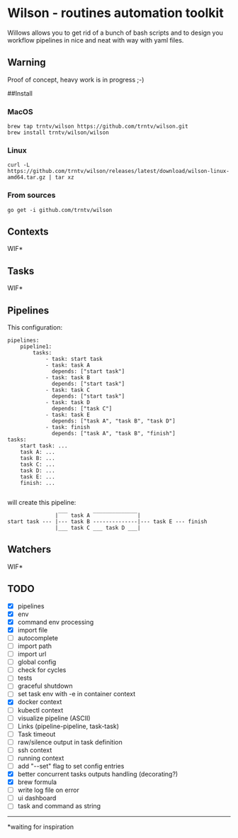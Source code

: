 # Wilson - routines automation toolkit
Willows allows you to get rid of a bunch of bash scripts and to design you workflow pipelines in nice and neat with way 
with yaml files. 

## Warning
Proof of concept, heavy work is in progress ;-)

##Install
### MacOS
```
brew tap trntv/wilson https://github.com/trntv/wilson.git
brew install trntv/wilson/wilson
```
### Linux
```
curl -L https://github.com/trntv/wilson/releases/latest/download/wilson-linux-amd64.tar.gz | tar xz
```
### From sources
```
go get -i github.com/trntv/wilson
```

Contexts
---
WIF*

Tasks
---
WIF*

Pipelines
---
This configuration:
```
pipelines:
    pipeline1:
        tasks:
            - task: start task
            - task: task A
              depends: ["start task"]
            - task: task B
              depends: ["start task"]
            - task: task C
              depends: ["start task"]
            - task: task D
              depends: ["task C"]
            - task: task E
              depends: ["task A", "task B", "task D"]
            - task: finish
              depends: ["task A", "task B", "finish"]
tasks:
    start task: ...
    task A: ...
    task B: ...
    task C: ...
    task D: ...
    task E: ...
    finish: ...
    
```
will create this pipeline:
```
               |‾‾‾ task A ‾‾‾‾‾‾‾‾‾‾‾‾‾‾|
start task --- |--- task B --------------|--- task E --- finish
               |___ task C ___ task D ___|
```

Watchers
---
WIF*

TODO
---
 - [x] pipelines
 - [x] env
 - [x] command env processing
 - [x] import file
 - [ ] autocomplete
 - [ ] import path
 - [ ] import url
 - [ ] global config
 - [ ] check for cycles
 - [ ] tests
 - [ ] graceful shutdown
 - [ ] set task env with -e in container context
 - [x] docker context
 - [ ] kubectl context
 - [ ] visualize pipeline (ASCII)
 - [ ] Links (pipeline-pipeline, task-task)
 - [ ] Task timeout
 - [ ] raw/silence output in task definition
 - [ ] ssh context
 - [ ] running context
 - [ ] add "--set" flag to set config entries
 - [x] better concurrent tasks outputs handling (decorating?)
 - [X] brew formula
 - [ ] write log file on error
 - [ ] ui dashboard
 - [ ] task and command as string

---
*waiting for inspiration
